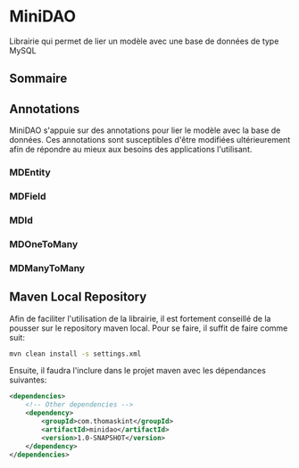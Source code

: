 # MiniDAO

Librairie qui permet de lier un modèle avec une base de données de type MySQL

## Sommaire


## Annotations

MiniDAO s'appuie sur des annotations pour lier le modèle avec la base de données. 
Ces annotations sont susceptibles d'être modifiées ultérieurement afin de répondre 
au mieux aux besoins des applications l'utilisant.

### MDEntity

### MDField

### MDId

### MDOneToMany

### MDManyToMany

## Maven Local Repository

Afin de faciliter l'utilisation de la librairie, il est fortement conseillé de la pousser
sur le repository maven local. Pour se faire, il suffit de faire comme suit:

```sh
mvn clean install -s settings.xml
```

Ensuite, il faudra l'inclure dans le projet maven avec les dépendances suivantes:

```xml
<dependencies>
    <!-- Other dependencies -->
    <dependency>
        <groupId>com.thomaskint</groupId>
        <artifactId>minidao</artifactId>
        <version>1.0-SNAPSHOT</version>
    </dependency>
</dependencies>
```